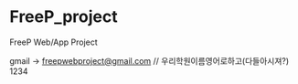 # FreeP_project
FreeP Web/App Project


gmail -> freepwebproject@gmail.com // 우리학원이름영어로하고(다들아시져?) 1234

